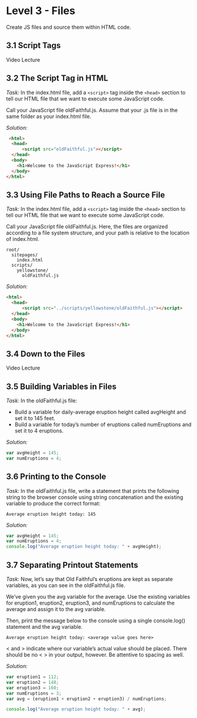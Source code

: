 # Level 3 - Files
Create JS files and source them within HTML code.

## 3.1 Script Tags
Video Lecture

## 3.2 The Script Tag in HTML
_Task:_
In the index.html file, add a `<script>` tag inside the `<head>` section to tell our HTML file that we want to execute some JavaScript code.

Call your JavaScript file oldFaithful.js. Assume that your .js file is in the same folder as your index.html file.

_Solution:_
```html
 <html>
  <head>
      <script src="oldFaithful.js"></script>
  </head>
  <body>
    <h1>Welcome to the JavaScript Express!</h1>
  </body>
</html>
```

## 3.3 Using File Paths to Reach a Source File
_Task:_
In the index.html file, add a `<script>` tag inside the `<head>` section to tell our HTML file that we want to execute some JavaScript code.

Call your JavaScript file oldFaithful.js. Here, the files are organized according to a file system structure, and your path is relative to the location of index.html.

```
root/
  sitepages/
    index.html
  scripts/
    yellowstone/
      oldFaithful.js
```

_Solution:_
```html
<html>
  <head>
      <script src="../scripts/yellowstone/oldFaithful.js"></script>
  </head>
  <body>
    <h1>Welcome to the JavaScript Express!</h1>
  </body>
</html>
```

## 3.4 Down to the Files
Video Lecture

## 3.5 Building Variables in Files
_Task:_
In the oldFaithful.js file:

- Build a variable for daily-average eruption height called avgHeight and set it to 145 feet.
- Build a variable for today’s number of eruptions called numEruptions and set it to 4 eruptions.

_Solution:_
```javascript
var avgHeight = 145;
var numEruptions = 4;
```

## 3.6 Printing to the Console
_Task:_
In the oldFaithful.js file, write a statement that prints the following string to the browser console using string concatenation and the existing variable to produce the correct format:

    Average eruption height today: 145

_Solution:_
```javascript
var avgHeight = 145;
var numEruptions = 4;
console.log("Average eruption height today: " + avgHeight); 
```

## 3.7 Separating Printout Statements
_Task:_
Now, let’s say that Old Faithful’s eruptions are kept as separate variables, as you can see in the oldFaithful.js file.

We’ve given you the avg variable for the average. Use the existing variables for eruption1, eruption2, eruption3, and numEruptions to calculate the average and assign it to the avg variable.

Then, print the message below to the console using a single console.log() statement and the avg variable.

    Average eruption height today: <average value goes here>

< and > indicate where our variable’s actual value should be placed. There should be no < > in your output, however. Be attentive to spacing as well.

_Solution:_
```javascript
var eruption1 = 112;
var eruption2 = 148;
var eruption3 = 160;
var numEruptions = 3;
var avg = (eruption1 + eruption2 + eruption3) / numEruptions;

console.log("Average eruption height today: " + avg);
```
